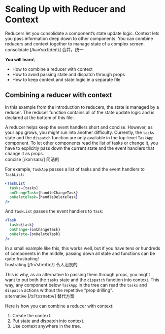 # Scaling Up with Reducer and Context
Reducers let you consolidate a component’s state update logic. Context lets you pass information deep down to other components. You can combine reducers and context together to manage state of a complex screen.\
consolidate [/kənˈsɑːlɪdeɪt/] 合并，统一

**You will learn**\
- How to combine a reducer with context
- How to avoid passing state and dispatch through props
- How to keep context and state logic in a separate file

## Combining a reducer with context
In this example from the introduction to reducers, the state is managed by a reducer. The reducer function contains all of the state update logic and is declared at the bottom of this file:

A reducer helps keep the event handlers short and concise. However, as your app grows, you might run into another difficulty. Currently, the `tasks` state and the `dispatch` function are only available in the top-level `TaskApp` component. To let other components read the list of tasks or change it, you have to explicitly pass down the current state and the event handlers that change it as props.\
concise [/kənˈsaɪs/] 简洁的

For example, `TaskApp` passes a list of tasks and the event handlers to `TaskList`:
```jsx
<TaskList
  tasks={tasks}
  onChangeTask={handleChangeTask}
  onDeleteTask={handleDeleteTask}
/>
```
And `TaskList` passes the event handlers to `Task`:
```jsx
<Task
  task={task}
  onChange={onChangeTask}
  onDelete={onDeleteTask}
/>
```
In a small example like this, this works well, but if you have tens or hundreds of components in the middle, passing down all state and functions can be quite frustrating!\
frustrating [/frʌˈstreɪtɪŋ/] 令人沮丧的

This is why, as an alternative to passing them through props, you might want to put both the `tasks` state and the `dispatch` function into context. This way, any component below `TaskApp` in the tree can read the `tasks` and `dispatch` actions without the repetitive “prop drilling”.\
alternative [/ɔːlˈtɜːrnətɪv/] 替代方案

Here is how you can combine a reducer with context:

1. Create the context.
2. Put state and dispatch into context.
3. Use context anywhere in the tree.
